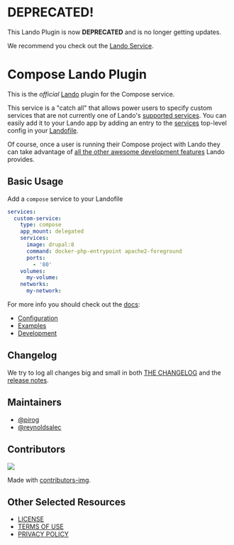 # DEPRECATED!

This Lando Plugin is now **DEPRECATED** and is no longer getting updates.

We recommend you check out the [Lando Service](https://docs.lando.dev/core/v3/services/lando.html).

# Compose Lando Plugin

This is the _official_ [Lando](https://lando.dev) plugin for the Compose service.

This service is a "catch all" that allows power users to specify custom services that are not currently one of Lando's [supported services](https://docs.lando.dev/config/services.html). You can easily add it to your Lando app by adding an entry to the [services](https://docs.lando.dev/config/services.html) top-level config in your [Landofile](https://docs.lando.dev/config).

Of course, once a user is running their Compose project with Lando they can take advantage of [all the other awesome development features](https://docs.lando.dev) Lando provides.

## Basic Usage

Add a `compose` service to your Landofile

```yaml
services:
  custom-service:
    type: compose
    app_mount: delegated
    services:
      image: drupal:8
      command: docker-php-entrypoint apache2-foreground
      ports:
        - '80'
    volumes:
      my-volume:
    networks:
      my-network:
```

For more info you should check out the [docs](https://docs.lando.dev/compose):

* [Configuration](https://docs.lando.dev/compose/config.html)
* [Examples](https://github.com/lando/compose/tree/main/examples)
* [Development](https://docs.lando.dev/compose/development.html)

## Changelog

We try to log all changes big and small in both [THE CHANGELOG](https://github.com/lando/compose/blob/main/CHANGELOG.md) and the [release notes](https://github.com/lando/compose/releases).


## Maintainers

* [@pirog](https://github.com/pirog)
* [@reynoldsalec](https://github.com/reynoldsalec)

## Contributors

<a href="https://github.com/lando/compose/graphs/contributors">
  <img src="https://contrib.rocks/image?repo=lando/compose" />
</a>

Made with [contributors-img](https://contrib.rocks).

## Other Selected Resources

* [LICENSE](/LICENSE)
* [TERMS OF USE](https://docs.lando.dev/terms)
* [PRIVACY POLICY](https://docs.lando.dev/privacy)

